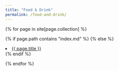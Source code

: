 ```yaml
---
title: "Food & Drink"
permalink: /food-and-drink/
---
```


{% for page in site[page.collection] %}

{% if page.path contains "index.md" %}<!-- ignore landing pages -->
{% else %}<li><a href="{{ page.url | prepend:site.baseurl  }}">{{ page.title }}</a></li>{% endif %}

{% endfor %}
